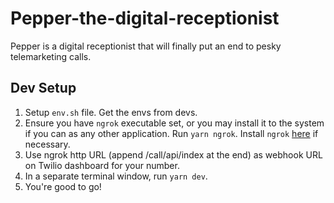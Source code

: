# Pepper-the-digital-receptionist

Pepper is a digital receptionist that will finally put an end to pesky telemarketing calls.

## Dev Setup

1. Setup `env.sh` file. Get the envs from devs.
2. Ensure you have `ngrok` executable set, or you may install it to the system if you can as any other application. Run `yarn ngrok`. Install `ngrok` [here](https://ngrok.com/) if necessary.
3. Use ngrok http URL (append /call/api/index at the end) as webhook URL on Twilio dashboard for your number.
4. In a separate terminal window, run `yarn dev`.
5. You're good to go!
